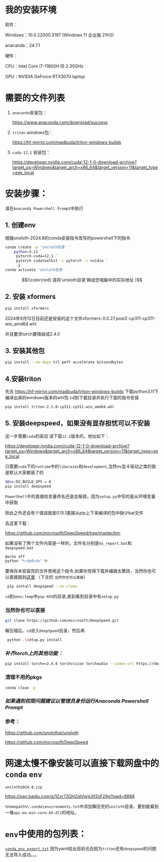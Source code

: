 # 我的安装环境
软件：<p>
      Windows：10.0.22000.3197 (Windows 11 企业版 21H2)<p>
      anacanda：24.7.1<p>
硬件：<p>
      CPU：Intel Core i7-11800H @ 2.30GHz<p>
      GPU：NVIDIA GeForce RTX3070 laptop<p>
# 需要的文件列表
1. `anaconda`安装包：<p>
   https://www.anaconda.com/download/success<p>
2. `triton` windows包：<p>
   https://hf-mirror.com/madbuda/triton-windows-builds<p>
3. `cuda-12.1` 安装包：<p>
   https://developer.nvidia.com/cuda-12-1-0-download-archive?target_os=Windows&target_arch=x86_64&target_version=11&target_type=exe_local
# 安装步骤：
请在`Anaconda Powershell Prompt`中执行<p>
## 1. 创建env
根据unsloth-2024.8的conda安装指令改写的powershell下的指令<p>
```bash
conda create -p 'unsloth目录' `
    python=3.11 `
     pytorch-cuda=12.1 `
     pytorch cudatoolkit -c pytorch -c nvidia `
     -y
conda activate 'unsloth目录'
```
$${\color{red} 请将'unsloth目录'换成您电脑中的实际地址 }$$ 
## 2. 安装 xformers 
```bash
pip install xformers
```
2024年9月12日目前还是安装的这个文件xformers-0.0.27.post2-cp311-cp311-win_amd64.whl<p>
并且要求torch要降级成2.4.0<p>
## 3. 安装其他包
```bash
pip install --no-deps trl peft accelerate bitsandbytes
```
## 4.安装triton
先去 https://hf-mirror.com/madbuda/triton-windows-builds 下载python3.11下编译出来的windows版本的whl包
cd到下载目录并执行下面的指令安装
```bash
pip install triton-2.1.0-cp311-cp311-win_amd64.whl
```
## 5. 安装deepspeed，如果没有显存担忧可以不安装
这一步需要`cuda`的驱动
请下载`12.1`版本的，地址如下：<p>
https://developer.nvidia.com/cuda-12-1-0-download-archive?target_os=Windows&target_arch=x86_64&target_version=11&target_type=exe_local <p>
只需要`cuda`下的`runtime`中的`libaraies`和`development`,当然nv显卡驱动之类的我是默认大家都装了的

```bash
$Env:DS_BUILD_OPS = 0 `
pip install deepspeed
```
`PowerShell`中的直接给变量命名还是会报错，因为`setup.py`中写的是从环境变量中获取<p>
除此之外还会有个错误就是0.15.1直接从pip上下来编译的包中缺少bat文件<p>
去这里下载：<p>
https://github.com/microsoft/DeepSpeed/tree/master/bin <p>
如果没有了两个文件内容是一样的，文件名分别是`ds_report.bat`和`deepspeed.bat`
```bash
@echo off
python "%~dp0\ds" %*
```
要保存未安装完的文件使用这个指令,如果你觉得下载并编辑太繁琐，当然你也可以直接跳到[这里](#当然你也可以直接) （下文的 `当然你也可以直接`）
```bash
 pip install deepspeed --no-clean
```
`cd`到`$env:temp`中`pip-XXX`的目录,直到看到目录中有`setup.py`
### 当然你也可以直接
```bash
git clone https://github.com/microsoft/DeepSpeed.git
```
解压缩后，`cd`进入`DeepSpeed`目录，然后再
```bash
 python .\setup.py install
```
### ***补齐torch上的其他功能：***
```bash
pip install torch==2.4.0 torchvision torchaudio --index-url https://download.pytorch.org/whl/cu121
```
### 清理不用的pkgs
```bash
conda clean -p
```
### ***如果遇到权限问题建议以管理员身份运行Anaconda Powershell Prompt***
### 参考：
https://github.com/unslothai/unsloth<p>
https://github.com/microsoft/DeepSpeed<p>
# 网速太慢不像安装可以直接下载网盘中的`conda` `env`
`unsloth2024.8.zip` <p>
https://pan.baidu.com/s/1Zxr7ZQHZplVwVJjf2xF29g?pwd=8888 <p>
`%homepath%\.conda\environments.txt`中添加解压完的`unsloth`目录，要到能看到一堆`api-ms-win-core-XX.dll`的地址。
# `env`中使用的包列表：
[`conda_env_export.txt`](https://github.com/leejohannes/unsloth_Windows_conda/blob/main/conda_env_export.txt)
因为yaml给出目前也会因为`triton`还有`deepspeed`的问题无法导入成功。。。
